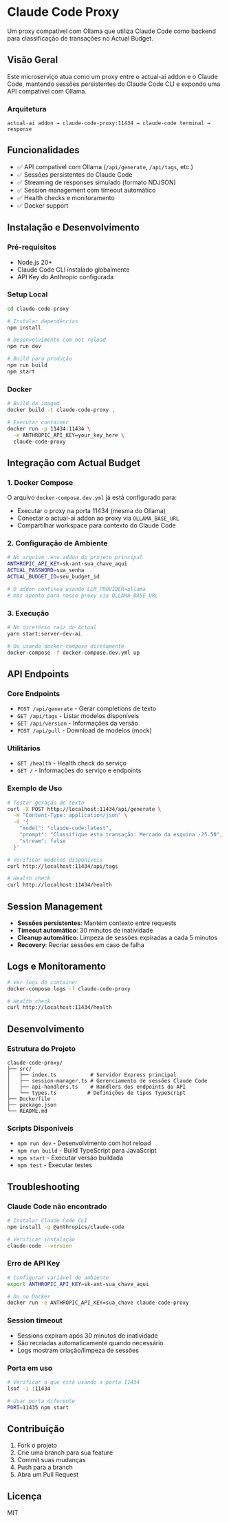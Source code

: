 # Claude Code Proxy

Um proxy compatível com Ollama que utiliza Claude Code como backend para classificação de transações no Actual Budget.

## Visão Geral

Este microserviço atua como um proxy entre o actual-ai addon e o Claude Code, mantendo sessões persistentes do Claude Code CLI e expondo uma API compatível com Ollama.

### Arquitetura

```
actual-ai addon → claude-code-proxy:11434 → claude-code terminal → response
```

## Funcionalidades

- ✅ API compatível com Ollama (`/api/generate`, `/api/tags`, etc.)
- ✅ Sessões persistentes do Claude Code
- ✅ Streaming de responses simulado (formato NDJSON)
- ✅ Session management com timeout automático
- ✅ Health checks e monitoramento
- ✅ Docker support

## Instalação e Desenvolvimento

### Pré-requisitos

- Node.js 20+
- Claude Code CLI instalado globalmente
- API Key do Anthropic configurada

### Setup Local

```bash
cd claude-code-proxy

# Instalar dependências
npm install

# Desenvolvimento com hot reload
npm run dev

# Build para produção
npm run build
npm start
```

### Docker

```bash
# Build da imagem
docker build -t claude-code-proxy .

# Executar container
docker run -p 11434:11434 \
  -e ANTHROPIC_API_KEY=your_key_here \
  claude-code-proxy
```

## Integração com Actual Budget

### 1. Docker Compose

O arquivo `docker-compose.dev.yml` já está configurado para:

- Executar o proxy na porta 11434 (mesma do Ollama)
- Conectar o actual-ai addon ao proxy via `OLLAMA_BASE_URL`
- Compartilhar workspace para contexto do Claude Code

### 2. Configuração de Ambiente

```bash
# No arquivo .env.addon do projeto principal
ANTHROPIC_API_KEY=sk-ant-sua_chave_aqui
ACTUAL_PASSWORD=sua_senha
ACTUAL_BUDGET_ID=seu_budget_id

# O addon continua usando LLM_PROVIDER=ollama
# mas aponta para nosso proxy via OLLAMA_BASE_URL
```

### 3. Execução

```bash
# No diretório raiz do Actual
yarn start:server-dev-ai

# Ou usando docker-compose diretamente
docker-compose -f docker-compose.dev.yml up
```

## API Endpoints

### Core Endpoints

- `POST /api/generate` - Gerar completions de texto
- `GET /api/tags` - Listar modelos disponíveis
- `GET /api/version` - Informações da versão
- `POST /api/pull` - Download de modelos (mock)

### Utilitários

- `GET /health` - Health check do serviço
- `GET /` - Informações do serviço e endpoints

### Exemplo de Uso

```bash
# Testar geração de texto
curl -X POST http://localhost:11434/api/generate \
  -H "Content-Type: application/json" \
  -d '{
    "model": "claude-code:latest",
    "prompt": "Classifique esta transação: Mercado da esquina -25.50",
    "stream": false
  }'

# Verificar modelos disponíveis
curl http://localhost:11434/api/tags

# Health check
curl http://localhost:11434/health
```

## Session Management

- **Sessões persistentes**: Mantém contexto entre requests
- **Timeout automático**: 30 minutos de inatividade
- **Cleanup automático**: Limpeza de sessões expiradas a cada 5 minutos
- **Recovery**: Recriar sessões em caso de falha

## Logs e Monitoramento

```bash
# Ver logs do container
docker-compose logs -f claude-code-proxy

# Health check
curl http://localhost:11434/health
```

## Desenvolvimento

### Estrutura do Projeto

```
claude-code-proxy/
├── src/
│   ├── index.ts           # Servidor Express principal
│   ├── session-manager.ts # Gerenciamento de sessões Claude Code
│   ├── api-handlers.ts    # Handlers dos endpoints da API
│   └── types.ts          # Definições de tipos TypeScript
├── Dockerfile
├── package.json
└── README.md
```

### Scripts Disponíveis

- `npm run dev` - Desenvolvimento com hot reload
- `npm run build` - Build TypeScript para JavaScript
- `npm start` - Executar versão buildada
- `npm test` - Executar testes

## Troubleshooting

### Claude Code não encontrado

```bash
# Instalar Claude Code CLI
npm install -g @anthropics/claude-code

# Verificar instalação
claude-code --version
```

### Erro de API Key

```bash
# Configurar variável de ambiente
export ANTHROPIC_API_KEY=sk-ant-sua_chave_aqui

# Ou no Docker
docker run -e ANTHROPIC_API_KEY=sua_chave claude-code-proxy
```

### Session timeout

- Sessions expiram após 30 minutos de inatividade
- São recriadas automaticamente quando necessário
- Logs mostram criação/limpeza de sessões

### Porta em uso

```bash
# Verificar o que está usando a porta 11434
lsof -i :11434

# Usar porta diferente
PORT=11435 npm start
```

## Contribuição

1. Fork o projeto
2. Crie uma branch para sua feature
3. Commit suas mudanças
4. Push para a branch
5. Abra um Pull Request

## Licença

MIT
